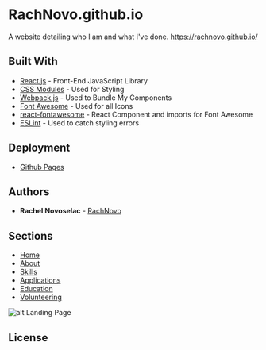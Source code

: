 # RachNovo.github.io

A website detailing who I am and what I've done. https://rachnovo.github.io/

## Built With

* [React.js](https://reactjs.org/) - Front-End JavaScript Library
* [CSS Modules](https://css-tricks.com/css-modules-part-1-need/) - Used for Styling
* [Webpack.js](https://webpack.js.org/concepts/) - Used to Bundle My Components
* [Font Awesome](https://fontawesome.com/) - Used for all Icons
* [react-fontawesome](https://github.com/FortAwesome/react-fontawesome) - React Component and imports for Font Awesome
* [ESLint](https://eslint.org/) - Used to catch styling errors

## Deployment

* [Github Pages](https://pages.github.com/)

## Authors

* **Rachel Novoselac** - [RachNovo](https://github.com/RachNovo)

## Sections

* [Home](https://rachnovo.github.io/#home)
* [About](https://rachnovo.github.io/#aboutSection)
* [Skills](https://rachnovo.github.io/#skillsSection)
* [Applications](https://rachnovo.github.io/#applicationsSection)
* [Education](https://rachnovo.github.io/#educationSection)
* [Volunteering](https://rachnovo.github.io/#volunteeringSection)

![alt Landing Page](https://rachel-portfolio.s3.amazonaws.com/Meta-image.png)

## License


